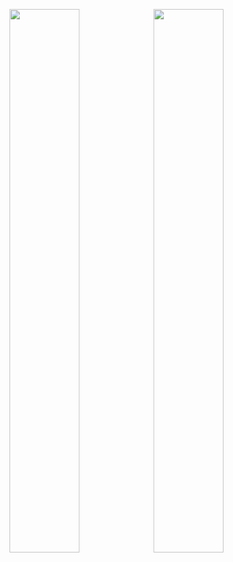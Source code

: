 <p align="center">
  <img src="https://github-readme-stats.vercel.app/api?username=aoi0120&show_icons=true&theme=calm" width="49.5%" />
  <img src="https://github-readme-stats.vercel.app/api/top-langs/?username=aoi0120&layout=compact&theme=calm" width="49.5%" />
</p>
